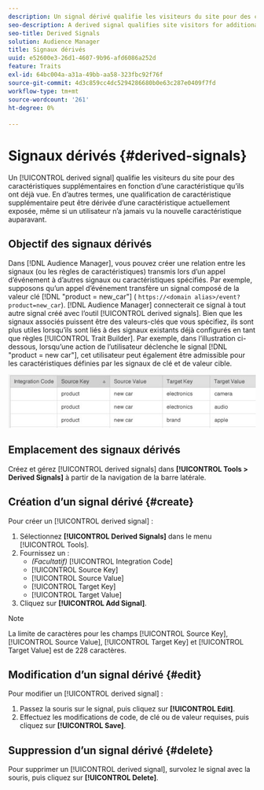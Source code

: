 ```yaml
---
description: Un signal dérivé qualifie les visiteurs du site pour des caractéristiques supplémentaires en fonction d’une caractéristique qu’ils ont déjà vue. En d’autres termes, une qualification de caractéristique supplémentaire peut être dérivée d’une caractéristique actuellement exposée, même si un utilisateur n’a jamais vu la nouvelle caractéristique auparavant.
seo-description: A derived signal qualifies site visitors for additional traits based on a trait they've already seen. In other words, additional trait qualification can be derived from a currently exhibited trait even if a user has never seen the new trait before.
seo-title: Derived Signals
solution: Audience Manager
title: Signaux dérivés
uuid: e52600e3-26d1-4607-9b96-afd6086a252d
feature: Traits
exl-id: 64bc004a-a31a-49bb-aa58-323fbc92f76f
source-git-commit: 4d3c859cc4dc5294286680b0e63c287e0409f7fd
workflow-type: tm+mt
source-wordcount: '261'
ht-degree: 0%

---
```


# Signaux dérivés {#derived-signals}

Un [!UICONTROL derived signal] qualifie les visiteurs du site pour des caractéristiques supplémentaires en fonction d’une caractéristique qu’ils ont déjà vue. En d’autres termes, une qualification de caractéristique supplémentaire peut être dérivée d’une caractéristique actuellement exposée, même si un utilisateur n’a jamais vu la nouvelle caractéristique auparavant.

<!-- c_tb_derived_signal.xml -->

## Objectif des signaux dérivés

Dans [!DNL Audience Manager], vous pouvez créer une relation entre les signaux (ou les règles de caractéristiques) transmis lors d’un appel d’événement à d’autres signaux ou caractéristiques spécifiés. Par exemple, supposons qu’un appel d’événement transfère un signal composé de la valeur clé [!DNL "product = new_car"] ( `https://<domain alias>/event?product=new_car`). [!DNL Audience Manager] connecterait ce signal à tout autre signal créé avec l’outil [!UICONTROL derived signals]. Bien que les signaux associés puissent être des valeurs-clés que vous spécifiez, ils sont plus utiles lorsqu’ils sont liés à des signaux existants déjà configurés en tant que règles [!UICONTROL Trait Builder]. Par exemple, dans l’illustration ci-dessous, lorsqu’une action de l’utilisateur déclenche le signal [!DNL "product = new car"], cet utilisateur peut également être admissible pour les caractéristiques définies par les signaux de clé et de valeur cible.

![](assets/derived_signal_example.png)

## Emplacement des signaux dérivés

Créez et gérez [!UICONTROL derived signals] dans **[!UICONTROL Tools > Derived Signals]** à partir de la navigation de la barre latérale.

## Création d’un signal dérivé {#create}

<!-- t_tb_create_derived.xml -->

Pour créer un [!UICONTROL derived signal] :

1. Sélectionnez **[!UICONTROL Derived Signals]** dans le menu [!UICONTROL Tools].
1. Fournissez un :
   * *(Facultatif)* [!UICONTROL Integration Code]
   * [!UICONTROL Source Key]
   * [!UICONTROL Source Value]
   * [!UICONTROL Target Key]
   * [!UICONTROL Target Value]
1. Cliquez sur **[!UICONTROL Add Signal]**.

>[!NOTE]
>
>La limite de caractères pour les champs [!UICONTROL Source Key], [!UICONTROL Source Value], [!UICONTROL Target Key] et [!UICONTROL Target Value] est de 228 caractères.

## Modification d’un signal dérivé {#edit}

<!-- t_tb_edit_derived.xml -->

Pour modifier un [!UICONTROL derived signal] :

1. Passez la souris sur le signal, puis cliquez sur **[!UICONTROL Edit]**.
2. Effectuez les modifications de code, de clé ou de valeur requises, puis cliquez sur **[!UICONTROL Save]**.

## Suppression d’un signal dérivé {#delete}

<!-- t_tb_delete_derived.xml -->

Pour supprimer un [!UICONTROL derived signal], survolez le signal avec la souris, puis cliquez sur **[!UICONTROL Delete]**.
